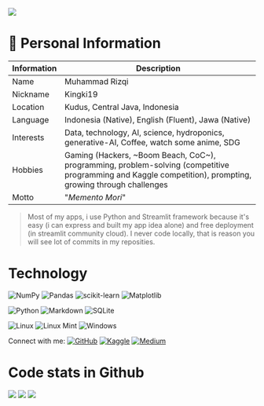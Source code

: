 ![](https://komarev.com/ghpvc/?username=Kingki19&label=visitors)
# 👤 Personal Information
| Information | Description |
| ----------- | ----------- |
| Name | Muhammad Rizqi |
| Nickname | Kingki19 |
| Location | Kudus, Central Java, Indonesia |
| Language | Indonesia (Native), English (Fluent), Jawa (Native) |
| Interests | Data, technology, AI, science, hydroponics, generative-AI, Coffee, watch some anime, SDG |
| Hobbies | Gaming (Hackers, ~Boom Beach, CoC~), programming, problem-solving (competitive programming and Kaggle competition), prompting, growing through challenges | 
| Motto | "*Memento Mori*" |

> Most of my apps, i use Python and Streamlit framework because it's easy (i can express and built my app idea alone) and free deployment (in streamlit community cloud). I never code locally, that is reason you will see lot of commits in my reposities.

# Technology
![NumPy](https://img.shields.io/badge/numpy-%23013243.svg?style=for-the-badge&logo=numpy&logoColor=white)
![Pandas](https://img.shields.io/badge/pandas-%23150458.svg?style=for-the-badge&logo=pandas&logoColor=white)
![scikit-learn](https://img.shields.io/badge/scikit--learn-%23F7931E.svg?style=for-the-badge&logo=scikit-learn&logoColor=white)
![Matplotlib](https://img.shields.io/badge/Matplotlib-%23ffffff.svg?style=for-the-badge&logo=Matplotlib&logoColor=black)

![Python](https://img.shields.io/badge/python-3670A0?style=for-the-badge&logo=python&logoColor=ffdd54)
![Markdown](https://img.shields.io/badge/markdown-%23000000.svg?style=for-the-badge&logo=markdown&logoColor=white)
![SQLite](https://img.shields.io/badge/sqlite-%2307405e.svg?style=for-the-badge&logo=sqlite&logoColor=white)

![Linux](https://img.shields.io/badge/Linux-FCC624?style=for-the-badge&logo=linux&logoColor=black)
![Linux Mint](https://img.shields.io/badge/Linux%20Mint-87CF3E?style=for-the-badge&logo=Linux%20Mint&logoColor=white)
![Windows](https://img.shields.io/badge/Windows-0078D6?style=for-the-badge&logo=windows&logoColor=white)

Connect with me:
[![GitHub](https://img.shields.io/badge/GitHub-Kingki19-blue?logo=github)](https://github.com/Kingki19) [![Kaggle](https://img.shields.io/badge/Kaggle-kingki19-blue?logo=kaggle)](https://www.kaggle.com/kingki19) [![Medium](https://img.shields.io/badge/Medium-Muhammad%20Rizqi-blue?logo=medium)](https://medium.com/@mrizqi6061)

# Code stats in Github
![](http://github-profile-summary-cards.vercel.app/api/cards/profile-details?username=Kingki19&theme=nord_bright)
![](http://github-profile-summary-cards.vercel.app/api/cards/stats?username=Kingki19&theme=nord_bright)
![](http://github-profile-summary-cards.vercel.app/api/cards/productive-time?username=Kingki19&theme=nord_bright&utcOffset=8)
<!--
**Kingki19/Kingki19** is a ✨ _special_ ✨ repository because its `README.md` (this file) appears on your GitHub profile.

Here are some ideas to get you started:

- 🔭 I’m currently working on ...
- 🌱 I’m currently learning ...
- 👯 I’m looking to collaborate on ...
- 🤔 I’m looking for help with ...
- 💬 Ask me about ...
- 📫 How to reach me: ...
- 😄 Pronouns: ...
- ⚡ Fun fact: ...
-->
